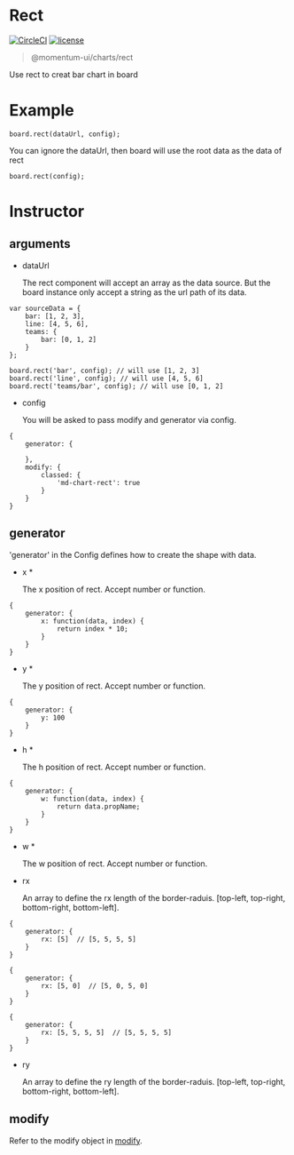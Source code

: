 # Rect

[![CircleCI](https://img.shields.io/circleci/project/github/momentum-design/momentum-ui/master.svg)](https://circleci.com/gh/momentum-design/momentum-ui/)
[![license](https://img.shields.io/github/license/momentum-design/momentum-ui.svg?color=blueviolet)](https://github.com/momentum-design/momentum-ui/blob/master/charts/LICENSE)

> @momentum-ui/charts/rect

Use rect to creat bar chart in board

# Example

```
board.rect(dataUrl, config);
```

You can ignore the dataUrl, then board will use the root data as the data of rect

```
board.rect(config);
```

# Instructor

## arguments

+ dataUrl

	The rect component will accept an array as the data source. But the board instance only accept a string as the url path of its data.
	
```
var sourceData = {
	bar: [1, 2, 3],
	line: [4, 5, 6],
	teams: {
		bar: [0, 1, 2]
	}
};

board.rect('bar', config); // will use [1, 2, 3]
board.rect('line', config); // will use [4, 5, 6]
board.rect('teams/bar', config); // will use [0, 1, 2]
```

+ config

	You will be asked to pass modify and generator via config.
	
```
{
	generator: {
	
	},
	modify: {
		classed: {
			'md-chart-rect': true
		}
	}
}
```

## generator

'generator' in the Config defines how to create the shape with data. 

+ x *

	The x position of rect. Accept number or function.
	
```
{
	generator: {
		x: function(data, index) {
			return index * 10;
		}
	}
}
```
	
+ y *

	The y position of rect. Accept number or function.
	
```
{
	generator: {
		y: 100
	}
}
```
	
+ h *

	The h position of rect. Accept number or function.
	
```
{
	generator: {
		w: function(data, index) {
			return data.propName;
		}
	}
}
```

+ w *

	The w position of rect. Accept number or function.
	
+ rx

	An array to define the rx length of the border-raduis. [top-left, top-right, bottom-right, bottom-left].
	
```
{
	generator: {
		rx: [5]  // [5, 5, 5, 5]
	}
}
```

```
{
	generator: {
		rx: [5, 0]  // [5, 0, 5, 0]
	}
}
```

```
{
	generator: {
		rx: [5, 5, 5, 5]  // [5, 5, 5, 5]
	}
}
```

+ ry

	An array to define the ry length of the border-raduis. [top-left, top-right, bottom-right, bottom-left].


## modify

Refer to the modify object in [modify](../fundamentals/modify.md).
